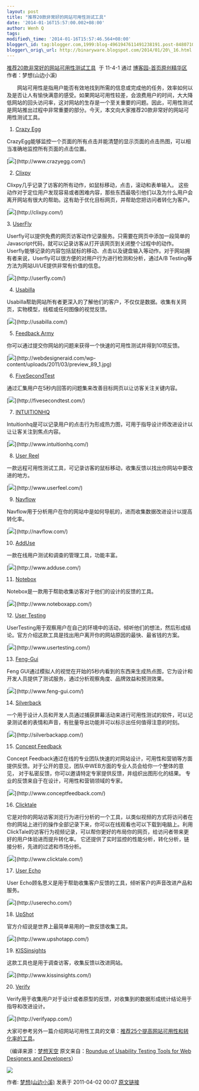 ```yaml
--- 
layout: post 
title: "推荐20款非常好的网站可用性测试工具" 
date: '2014-01-16T15:57:00.002+08:00' 
author: Wenh Q
tags:
modified\_time: '2014-01-16T15:57:46.564+08:00' 
blogger\_id: tag:blogger.com,1999:blog-4961947611491238191.post-8480710001090446544
blogger\_orig\_url: http://binaryware.blogspot.com/2014/01/20\_16.html
---
```

[推荐20款非常好的网站可用性测试工具](http://www.cnblogs.com/lhb25/archive/2011/04/02/1997255.html)  于
11-4-1 通过 [博客园-首页原创精华区](http://www.cnblogs.com/)
作者：梦想(山边小溪)



　　网站可用性是指用户能否有效地找到所需的信息或完成他的任务，效率如何以及是否让人有愉快满意的感受。如果网站可用性较差，会浪费用户的时间，大大降低网站的回头访问率，这对网站的生存是一个至关重要的问题。因此，可用性测试是网站推出过程中非常重要的部分。今天，本文向大家推荐20款非常好的网站可用性测试工具。



1. [Crazy Egg](http://www.crazyegg.com/)



CrazyEgg能够监控一个页面的所有点击并能清楚的显示页面的点击热图，可以相当准确地监控所有页面的点击位置。



[![](https://images-blogger-opensocial.googleusercontent.com/gadgets/proxy?url=http%3A%2F%2Fwebdesigneraid.com%2Fwp-content%2Fuploads%2F2011%2F03%2Fpreview_89_12.jpg&container=blogger&gadget=a&rewriteMime=image%2F*)](http://www.crazyegg.com/)





2. [Clixpy](http://clixpy.com/)



Clixpy几乎记录了访客的所有动作，如鼠标移动，点击，滚动和表单输入。
这些动作对于定位用户发现容易或者困难内容，那些东西最吸引他们以及为什么用户会离开网站有很大的帮助。这有助于优化目标网页，并帮助您把访问者转化为客户。



[![](https://images-blogger-opensocial.googleusercontent.com/gadgets/proxy?url=http%3A%2F%2Fwebdesigneraid.com%2Fwp-content%2Fuploads%2F2011%2F03%2Fpreview_89_5.jpg&container=blogger&gadget=a&rewriteMime=image%2F*)](http://clixpy.com/)





[](http://clixpy.com/) 3. [UserFly](http://userfly.com/)



Userfly可以提供免费的网页访客动作记录服务。只需要在网页中添加一段简单的Javascript代码，就可以记录访客从打开该网页到关闭整个过程中的动作。Userfly能够记录的内容包括鼠标的移动、点击以及键盘输入等动作。对于网站拥有者来说，Userfly可以很方便的对用户行为进行检测和分析，通过A/B
Testing等方法为网站UI/UE提供非常有价值的信息。



[![](https://images-blogger-opensocial.googleusercontent.com/gadgets/proxy?url=http%3A%2F%2Fwebdesigneraid.com%2Fwp-content%2Fuploads%2F2011%2F03%2Fpreview_89_6.jpg&container=blogger&gadget=a&rewriteMime=image%2F*)](http://userfly.com/)

4. [Usabilla](http://usabilla.com/)



Usabilla帮助网站所有者更深入的了解他们的客户，不仅仅是数据。收集有关网页，实物模型，线框或任何图像的视觉反馈。



[![](https://images-blogger-opensocial.googleusercontent.com/gadgets/proxy?url=http%3A%2F%2Fwebdesigneraid.com%2Fwp-content%2Fuploads%2F2011%2F03%2Fpreview_89_4.jpg&container=blogger&gadget=a&rewriteMime=image%2F*)](http://usabilla.com/)

5. [Feedback Army](http://www.feedbackarmy.com/)



你可以通过提交你网站的问题来获得一个快速的可用性测试并得到10项反馈。



[![](https://images-blogger-opensocial.googleusercontent.com/gadgets/proxy?url=http%3A%2F%2Fwebdesigneraid.com%2Fwp-content%2Fuploads%2F2011%2F03%2Fpreview_89_1.jpg&container=blogger&gadget=a&rewriteMime=image%2F*)](http://webdesigneraid.com/wp-content/uploads/2011/03/preview_89_1.jpg)





[](http://clixpy.com/)

6. [FiveSecondTest](http://fivesecondtest.com/)





[](http://webdesigneraid.com/wp-content/uploads/2011/03/preview_89_1.jpg)



通过汇集用户在5秒内回答的问题集来改善目标网页以让访客关注关键内容。



[![](https://images-blogger-opensocial.googleusercontent.com/gadgets/proxy?url=http%3A%2F%2Fwebdesigneraid.com%2Fwp-content%2Fuploads%2F2011%2F03%2Fpreview_89_3.jpg&container=blogger&gadget=a&rewriteMime=image%2F*)](http://fivesecondtest.com/)





7. [INTUITIONHQ](http://www.intuitionhq.com/)



Intuitionhq是可以记录用户的点击行为形成热力图，可用于指导设计师改进设计以让让客关注到焦点内容。



[![](https://images-blogger-opensocial.googleusercontent.com/gadgets/proxy?url=http%3A%2F%2Fwebdesigneraid.com%2Fwp-content%2Fuploads%2F2011%2F03%2Fpreview_89_7.jpg&container=blogger&gadget=a&rewriteMime=image%2F*)](http://www.intuitionhq.com/)

8. [User Reel](http://www.userfeel.com/)



一款远程可用性测试工具，可记录访客的鼠标移动，收集反馈以找出你网站中要改进的地方。



[![](https://images-blogger-opensocial.googleusercontent.com/gadgets/proxy?url=http%3A%2F%2Fwebdesigneraid.com%2Fwp-content%2Fuploads%2F2011%2F03%2Fpreview_89_8.jpg&container=blogger&gadget=a&rewriteMime=image%2F*)](http://www.userfeel.com/)

9. [Navflow](http://navflow.com/)



Navflow用于分析用户在你的网站中是如何导航的，进而收集数据改进设计以提高转化率。



[![](https://images-blogger-opensocial.googleusercontent.com/gadgets/proxy?url=http%3A%2F%2Fwebdesigneraid.com%2Fwp-content%2Fuploads%2F2011%2F03%2Fpreview_89_9.jpg&container=blogger&gadget=a&rewriteMime=image%2F*)](http://navflow.com/)

10. [AddUse](http://www.adduse.com/)



一款在线用户测试和调查的管理工具，功能丰富。



[![](https://images-blogger-opensocial.googleusercontent.com/gadgets/proxy?url=http%3A%2F%2Fwebdesigneraid.com%2Fwp-content%2Fuploads%2F2011%2F03%2Fpreview_89_10.jpg&container=blogger&gadget=a&rewriteMime=image%2F*)](http://www.adduse.com/)

11. [Notebox](http://www.noteboxapp.com/)



Notebox是一款用于帮助收集访客对于他们的设计的反馈的工具。



[![](https://images-blogger-opensocial.googleusercontent.com/gadgets/proxy?url=http%3A%2F%2Fwebdesigneraid.com%2Fwp-content%2Fuploads%2F2011%2F03%2Fpreview_89_11.jpg&container=blogger&gadget=a&rewriteMime=image%2F*)](http://www.noteboxapp.com/)





[](http://webdesigneraid.com/wp-content/uploads/2011/03/preview_89_1.jpg)
12. [User Testing](http://www.usertesting.com/)



UserTesting用于观察用户在自己的环境中的活动，倾听他们的想法，然后形成结论。官方介绍这款工具是找出用户离开你的网站原因的最快、最省钱的方案。



[![](https://images-blogger-opensocial.googleusercontent.com/gadgets/proxy?url=http%3A%2F%2Fwebdesigneraid.com%2Fwp-content%2Fuploads%2F2011%2F03%2Fpreview_89_2.jpg&container=blogger&gadget=a&rewriteMime=image%2F*)](http://www.usertesting.com/)

13. [Feng-Gui](http://www.feng-gui.com/)



Feng
GUI通过模拟人的视觉在开始的5秒内看到的东西来生成热点图，它为设计和开发人员提供了测试服务，通过分析观察角度、品牌效益和预测效果。



[![](https://images-blogger-opensocial.googleusercontent.com/gadgets/proxy?url=http%3A%2F%2Fwebdesigneraid.com%2Fwp-content%2Fuploads%2F2011%2F03%2Fpreview_89_13.jpg&container=blogger&gadget=a&rewriteMime=image%2F*)](http://www.feng-gui.com/)

14. [Silverback](http://silverbackapp.com/)



一个用于设计人员和开发人员通过捕获屏幕活动来进行可用性测试的软件，可以记录测试者的表情和声音，有批量导出功能并可以标示出任何值得注意的时刻。



[![](https://images-blogger-opensocial.googleusercontent.com/gadgets/proxy?url=http%3A%2F%2Fwebdesigneraid.com%2Fwp-content%2Fuploads%2F2011%2F03%2Fpreview_89_14.jpg&container=blogger&gadget=a&rewriteMime=image%2F*)](http://silverbackapp.com/)

15. [Concept Feedback](http://www.conceptfeedback.com/)



Concept
Feedback通过在线的专业团队快速的对网站设计，可用性和营销等方面提供反馈。对于公开的意见，团队中WEB方面的专业人员会给你一个整体的意见，
对于私密反馈，你可以邀请特定专家提供反馈，并组织出图形化的结果。
专业的反馈来自于在设计，可用性和营销领域的专家。



[![](https://images-blogger-opensocial.googleusercontent.com/gadgets/proxy?url=http%3A%2F%2Fwebdesigneraid.com%2Fwp-content%2Fuploads%2F2011%2F03%2Fpreview_89_15.jpg&container=blogger&gadget=a&rewriteMime=image%2F*)](http://www.conceptfeedback.com/)

16. [Clicktale](http://www.clicktale.com/)



它是对你的网站访客浏览行为进行分析的一个工具，以类似视频的方式将访问者在你的网站上进行的操作全部记录下来，你可以在线观看也可以下载到电脑上。利用ClickTale的访客行为视频记录，可以帮你更好的布局你的网页，给访问者带来更好的用户体验进而提升转化率。
它还提供了实时监控的性能分析，转化分析，链接分析，先进的过滤和市场分析。



[![](https://images-blogger-opensocial.googleusercontent.com/gadgets/proxy?url=http%3A%2F%2Fwebdesigneraid.com%2Fwp-content%2Fuploads%2F2011%2F03%2Fpreview_89_16.jpg&container=blogger&gadget=a&rewriteMime=image%2F*)](http://www.clicktale.com/)

17. [User Echo](http://userecho.com/)



User
Echo顾名思义是用于帮助收集客户反馈的工具，倾听客户的声音改进产品和服务。



[![](https://images-blogger-opensocial.googleusercontent.com/gadgets/proxy?url=http%3A%2F%2Fwebdesigneraid.com%2Fwp-content%2Fuploads%2F2011%2F03%2Fpreview_89_17.jpg&container=blogger&gadget=a&rewriteMime=image%2F*)](http://userecho.com/)

18. [UpShot](http://www.upshotapp.com/)



官方介绍说是世界上最简单易用的一款反馈收集工具。



[![](https://images-blogger-opensocial.googleusercontent.com/gadgets/proxy?url=http%3A%2F%2Fwebdesigneraid.com%2Fwp-content%2Fuploads%2F2011%2F03%2Fpreview_89_18.jpg&container=blogger&gadget=a&rewriteMime=image%2F*)](http://www.upshotapp.com/)

19. [KISSinsights](http://www.kissinsights.com/)



这款工具也是用于调查访客，收集反馈以改进网站。



[![](https://images-blogger-opensocial.googleusercontent.com/gadgets/proxy?url=http%3A%2F%2Fwebdesigneraid.com%2Fwp-content%2Fuploads%2F2011%2F03%2Fpreview_89_19.jpg&container=blogger&gadget=a&rewriteMime=image%2F*)](http://www.kissinsights.com/)

20. [Verify](http://verifyapp.com/)



Verify用于收集用户对于设计或者原型的反馈，对收集到的数据形成统计结论用于指导和改进设计。



[![](https://images-blogger-opensocial.googleusercontent.com/gadgets/proxy?url=http%3A%2F%2Fwebdesigneraid.com%2Fwp-content%2Fuploads%2F2011%2F03%2Fpreview_89_20.jpg&container=blogger&gadget=a&rewriteMime=image%2F*)](http://verifyapp.com/)



大家可参考另外一篇介绍网站可用性工具的文章：[推荐25个提高网站可用性和转化率的工具](http://www.cnblogs.com/lhb25/archive/2010/12/28/1918491.html)。



（编译来源：[梦想天空](http://www.cnblogs.com/lhb25/) 原文来自：[Roundup
of Usability Testing Tools for Web Designers and
Developers](http://webdesigneraid.com/roundup-of-usability-testing-tools-for-web-designers-and-developers/)）



![](https://images-blogger-opensocial.googleusercontent.com/gadgets/proxy?url=http%3A%2F%2Fwww.cnblogs.com%2Flhb25%2Faggbug%2F1997255.html%3Ftype%3D1&container=blogger&gadget=a&rewriteMime=image%2F*)



作者: [梦想(山边小溪)](http://www.cnblogs.com/lhb25/) 发表于 2011-04-02
00:07
[原文链接](http://www.cnblogs.com/lhb25/archive/2011/04/02/1997255.html)
